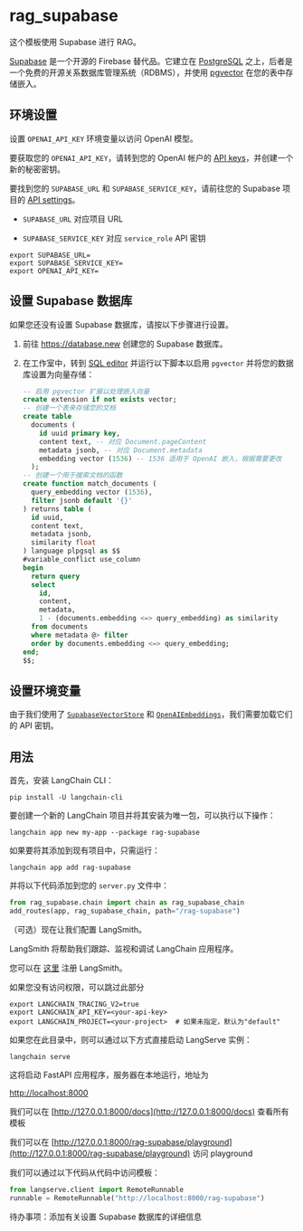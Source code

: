 

# rag_supabase

这个模板使用 Supabase 进行 RAG。

[Supabase](https://supabase.com/docs) 是一个开源的 Firebase 替代品。它建立在 [PostgreSQL](https://en.wikipedia.org/wiki/PostgreSQL) 之上，后者是一个免费的开源关系数据库管理系统（RDBMS），并使用 [pgvector](https://github.com/pgvector/pgvector) 在您的表中存储嵌入。

## 环境设置

设置 `OPENAI_API_KEY` 环境变量以访问 OpenAI 模型。

要获取您的 `OPENAI_API_KEY`，请转到您的 OpenAI 帐户的 [API keys](https://platform.openai.com/account/api-keys)，并创建一个新的秘密密钥。

要找到您的 `SUPABASE_URL` 和 `SUPABASE_SERVICE_KEY`，请前往您的 Supabase 项目的 [API settings](https://supabase.com/dashboard/project/_/settings/api)。

- `SUPABASE_URL` 对应项目 URL

- `SUPABASE_SERVICE_KEY` 对应 `service_role` API 密钥

```shell
export SUPABASE_URL=
export SUPABASE_SERVICE_KEY=
export OPENAI_API_KEY=
```

## 设置 Supabase 数据库

如果您还没有设置 Supabase 数据库，请按以下步骤进行设置。

1. 前往 https://database.new 创建您的 Supabase 数据库。

2. 在工作室中，转到 [SQL editor](https://supabase.com/dashboard/project/_/sql/new) 并运行以下脚本以启用 `pgvector` 并将您的数据库设置为向量存储：

   ```sql
   -- 启用 pgvector 扩展以处理嵌入向量
   create extension if not exists vector;
   -- 创建一个表来存储您的文档
   create table
     documents (
       id uuid primary key,
       content text, -- 对应 Document.pageContent
       metadata jsonb, -- 对应 Document.metadata
       embedding vector (1536) -- 1536 适用于 OpenAI 嵌入，根据需要更改
     );
   -- 创建一个用于搜索文档的函数
   create function match_documents (
     query_embedding vector (1536),
     filter jsonb default '{}'
   ) returns table (
     id uuid,
     content text,
     metadata jsonb,
     similarity float
   ) language plpgsql as $$
   #variable_conflict use_column
   begin
     return query
     select
       id,
       content,
       metadata,
       1 - (documents.embedding <=> query_embedding) as similarity
     from documents
     where metadata @> filter
     order by documents.embedding <=> query_embedding;
   end;
   $$;
   ```

## 设置环境变量

由于我们使用了 [`SupabaseVectorStore`](https://python.langchain.com/docs/integrations/vectorstores/supabase) 和 [`OpenAIEmbeddings`](https://python.langchain.com/docs/integrations/text_embedding/openai)，我们需要加载它们的 API 密钥。

## 用法

首先，安装 LangChain CLI：

```shell
pip install -U langchain-cli
```

要创建一个新的 LangChain 项目并将其安装为唯一包，可以执行以下操作：

```shell
langchain app new my-app --package rag-supabase
```

如果要将其添加到现有项目中，只需运行：

```shell
langchain app add rag-supabase
```

并将以下代码添加到您的 `server.py` 文件中：

```python
from rag_supabase.chain import chain as rag_supabase_chain
add_routes(app, rag_supabase_chain, path="/rag-supabase")
```

（可选）现在让我们配置 LangSmith。

LangSmith 将帮助我们跟踪、监视和调试 LangChain 应用程序。

您可以在 [这里](https://smith.langchain.com/) 注册 LangSmith。

如果您没有访问权限，可以跳过此部分

```shell
export LANGCHAIN_TRACING_V2=true
export LANGCHAIN_API_KEY=<your-api-key>
export LANGCHAIN_PROJECT=<your-project>  # 如果未指定，默认为"default"
```

如果您在此目录中，则可以通过以下方式直接启动 LangServe 实例：

```shell
langchain serve
```

这将启动 FastAPI 应用程序，服务器在本地运行，地址为

[http://localhost:8000](http://localhost:8000)

我们可以在 [http://127.0.0.1:8000/docs](http://127.0.0.1:8000/docs) 查看所有模板

我们可以在 [http://127.0.0.1:8000/rag-supabase/playground](http://127.0.0.1:8000/rag-supabase/playground) 访问 playground

我们可以通过以下代码从代码中访问模板：

```python
from langserve.client import RemoteRunnable
runnable = RemoteRunnable("http://localhost:8000/rag-supabase")
```

待办事项：添加有关设置 Supabase 数据库的详细信息